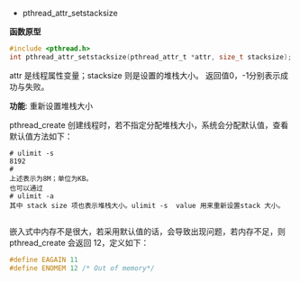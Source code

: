 * pthread_attr_setstacksize

**函数原型**

```c
#include <pthread.h>
int pthread_attr_setstacksize(pthread_attr_t *attr, size_t stacksize);
```

attr 是线程属性变量；stacksize 则是设置的堆栈大小。 返回值0，-1分别表示成功与失败。

**功能**: 重新设置堆栈大小

pthread_create 创建线程时，若不指定分配堆栈大小，系统会分配默认值，查看默认值方法如下：

```shell
# ulimit -s
8192
#
上述表示为8M；单位为KB。
也可以通过
# ulimit -a 
其中 stack size 项也表示堆栈大小。ulimit -s  value 用来重新设置stack 大小。


```

嵌入式中内存不是很大，若采用默认值的话，会导致出现问题，若内存不足，则 pthread_create 会返回 12，定义如下：

```c
#define EAGAIN 11
#define ENOMEM 12 /* Out of memory*/
```

